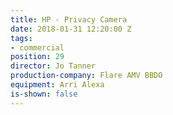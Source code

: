 ```yaml
---
title: HP - Privacy Camera
date: 2018-01-31 12:20:00 Z
tags:
- commercial
position: 29
director: Jo Tanner
production-company: Flare AMV BBDO
equipment: Arri Alexa
is-shown: false
---
```


